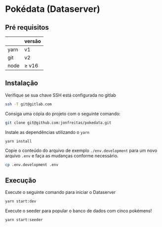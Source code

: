 # Pokédata (Dataserver)

## Pré requisitos

|      | versão |
| ---- | ------ |
| yarn | v1     |
| git  | v2     |
| node | ≥ v16  |


## Instalação

Verifique se sua chave SSH está configurada no gitlab
```sh
ssh -T git@gitlab.com
```

Consiga uma cópia do projeto com o seguinte comando:
```sh
git clone git@github.com:jonfreitas/pokedata.git
```

Instale as dependências utilizando o `yarn`
```sh
yarn install
```

Copie o conteúdo do arquivo de exemplo `./env.development` para um novo arquivo `.env` e faça as mudanças conforme necessário.
```sh
cp .env.development .env
```

## Execução

Execute o seguinte comando para iniciar o Dataserver
```sh
yarn start:dev
```

Execute o seeder para popular o banco de dados com cinco pokémens!
```sh
yarn start:seeder
```
